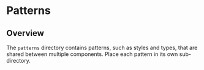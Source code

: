 # Patterns

## Overview

The `patterns` directory contains patterns, such as styles and types, that are shared between multiple components. Place each pattern in its own sub-directory.
